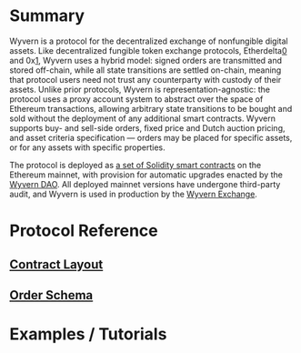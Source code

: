 <!-- TITLE: Protocol Overview -->
<!-- SUBTITLE: An overview of the Wyvern Protocol -->

# Summary

Wyvern is a protocol for the decentralized exchange of nonfungible digital assets. Like decentralized fungible token exchange protocols, Etherdelta[0] and 0x[1], Wyvern uses a hybrid model: signed orders are transmitted and stored off-chain, while all state transitions are settled on-chain, meaning that protocol users need not trust any counterparty with custody of their assets. Unlike prior protocols, Wyvern is representation-agnostic: the protocol uses a proxy account system to abstract over the space of Ethereum transactions, allowing arbitrary state transitions to be bought and sold without the deployment of any additional smart contracts. Wyvern supports buy- and sell-side orders, fixed price and Dutch auction pricing, and asset criteria specification — orders may be placed for specific assets, or for any assets with specific properties.

The protocol is deployed as [a set of Solidity smart contracts](https://github.com/ProjectWyvern/wyvern-ethereum) on the Ethereum mainnet, with provision for automatic upgrades enacted by the [Wyvern DAO](https://dao.projectwyvern.com). All deployed mainnet versions have undergone third-party audit, and Wyvern is used in production by the [Wyvern Exchange](https://exchange.projectwyvern.com).
# Protocol Reference
## [Contract Layout](/contract-architecture)
## [Order Schema](/order-schema)
# Examples / Tutorials

[0]: https://etherdelta.com
[1]: https://0xproject.com
